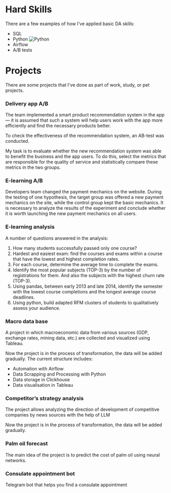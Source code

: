 # Hard Skills

There are a few examples of how I've applied basic DA skills:

- SQL
- Python ![Python](https://img.shields.io/badge/python-3670A0?style=for-the-badge&logo=python&logoColor=ffdd54)
- Airflow
- A/B tests

# Projects

There are some projects that I've done as part of work, study, or pet projects.

### Delivery app A/B

The team implemented a smart product recommendation system in the app — it is assumed that such a system will help users work with the app more efficiently and find the necessary products better.

To check the effectiveness of the recommendation system, an AB-test was conducted.

My task is to evaluate whether the new recommendation system was able to benefit the business and the app users. To do this, select the metrics that are responsible for the quality of service and statistically compare these metrics in the two groups.

### E-learning A/B

Developers team changed the payment mechanics on the website. During the testing of one hypothesis, the target group was offered a new payment mechanics on the site, while the control group kept the basic mechanics. It is necessary to analyze the results of the experiment and conclude whether it is worth launching the new payment mechanics on all users.

### E-learning analysis

A number of questions answered in the analysis:

1. How many students successfully passed only one course?
2. Hardest and easiest exam: find the courses and exams within a course that have the lowest and highest completion rates.
3. For each course, determine the average time to complete the exams.
4. Identify the most popular subjects (TOP-3) by the number of registrations for them. And also the subjects with the highest churn rate (TOP-3).
5. Using pandas, between early 2013 and late 2014, identify the semester with the lowest course completions and the longest average course deadlines.
6. Using python, build adapted RFM clusters of students to qualitatively assess your audience.

### Macro data base

A project in which macroeconomic data from various sources (GDP, exchange rates, mining data, etc.) are collected and visualized using Tableau.

Now the project is in the process of transformation, the data will be added gradually.
The current structure includes:

- Automation with Airflow
- Data Scrapping and Processing with Python
- Data storage in Clickhouse
- Data visualisation in Tableau

### Competitor’s strategy analysis

The project allows analyzing the direction of development of competitive companies by news sources with the help of LLM

Now the project is in the process of transformation, the data will be added gradually.

### Palm oil forecast

The main idea of the project is to predict the cost of palm oil using neural networks.

### Consulate appointment bot

Telegram bot that helps you find a consulate appointment

